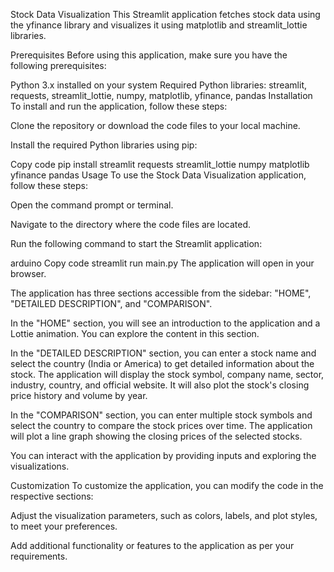 Stock Data Visualization
This Streamlit application fetches stock data using the yfinance library and visualizes it using matplotlib and streamlit_lottie libraries.

Prerequisites
Before using this application, make sure you have the following prerequisites:

Python 3.x installed on your system
Required Python libraries: streamlit, requests, streamlit_lottie, numpy, matplotlib, yfinance, pandas
Installation
To install and run the application, follow these steps:

Clone the repository or download the code files to your local machine.

Install the required Python libraries using pip:

Copy code
pip install streamlit requests streamlit_lottie numpy matplotlib yfinance pandas
Usage
To use the Stock Data Visualization application, follow these steps:

Open the command prompt or terminal.

Navigate to the directory where the code files are located.

Run the following command to start the Streamlit application:

arduino
Copy code
streamlit run main.py
The application will open in your browser.

The application has three sections accessible from the sidebar: "HOME", "DETAILED DESCRIPTION", and "COMPARISON".

In the "HOME" section, you will see an introduction to the application and a Lottie animation. You can explore the content in this section.

In the "DETAILED DESCRIPTION" section, you can enter a stock name and select the country (India or America) to get detailed information about the stock. The application will display the stock symbol, company name, sector, industry, country, and official website. It will also plot the stock's closing price history and volume by year.

In the "COMPARISON" section, you can enter multiple stock symbols and select the country to compare the stock prices over time. The application will plot a line graph showing the closing prices of the selected stocks.

You can interact with the application by providing inputs and exploring the visualizations.

Customization
To customize the application, you can modify the code in the respective sections:

Adjust the visualization parameters, such as colors, labels, and plot styles, to meet your preferences.

Add additional functionality or features to the application as per your requirements.

